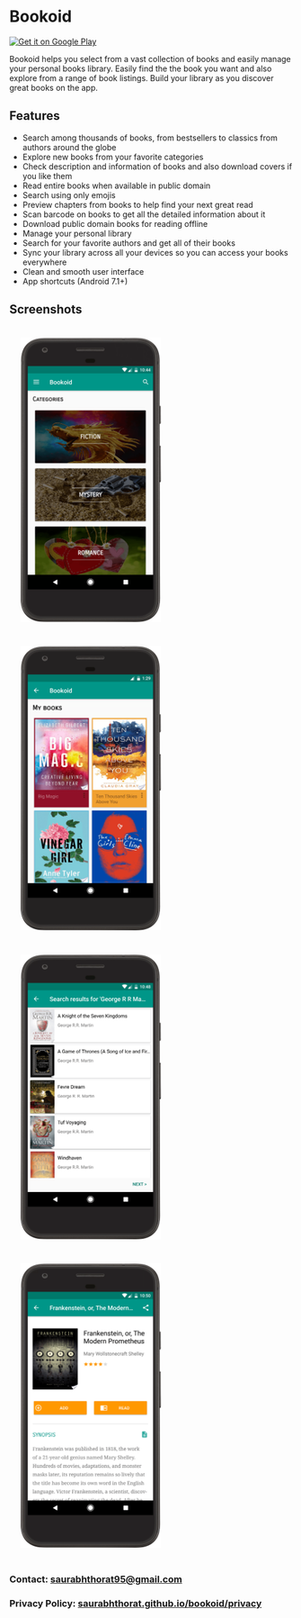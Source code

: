 # Bookoid

<a href='https://play.google.com/store/apps/details?id=com.saurabh.bookoid&pcampaignid=MKT-Other-global-all-co-prtnr-py-PartBadge-Mar2515-1'><img alt='Get it on Google Play' height="80" src='https://play.google.com/intl/en_us/badges/images/generic/en_badge_web_generic.png'/></a>

Bookoid helps you select from a vast collection of books and easily manage your personal books library. Easily find the the book you want and also explore from a range of book listings. Build your library as you discover great books on the app.

## Features

* Search among thousands of books, from bestsellers to classics from authors around the globe
* Explore new books from your favorite categories
* Check description and information of books and also download covers if you like them
* Read entire books when available in public domain
* Search using only emojis
* Preview chapters from books to help find your next great read
* Scan barcode on books to get all the detailed information about it
* Download public domain books for reading offline
* Manage your personal library
* Search for your favorite authors and get all of their books
* Sync your library across all your devices so you can access your books everywhere
* Clean and smooth user interface
* App shortcuts (Android 7.1+)

## Screenshots

<img src="screenshots/categories_framed.png" width="250" style="margin: 20px" />
<img src="screenshots/library_framed.png" width="250" style="margin: 20px" />
<img src="screenshots/search_framed.png" width="250" style="margin: 20px" />
<img src="screenshots/details_framed.png" width="250" style="margin: 20px" />


### Contact: [saurabhthorat95@gmail.com](mailto:saurabhthorat95@gmail.com)

### Privacy Policy: [saurabhthorat.github.io/bookoid/privacy](https://saurabhthorat.github.io/bookoid/privacy)
